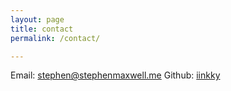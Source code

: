 ```yaml
---
layout: page
title: contact
permalink: /contact/

---
```


Email: [<span style="unicode-bidi: bidi-override; direction: rtl;">em.llewxamnehpets@nehpets</span>](mailto:)
Github: [iinkky](https://www.github.com/iinkky)
